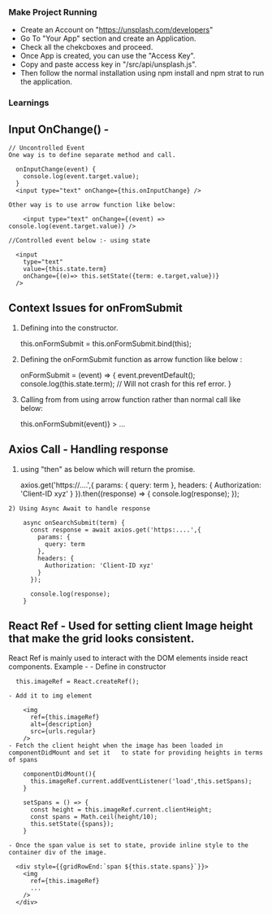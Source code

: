 ### Make Project Running
  - Create an Account on "https://unsplash.com/developers"
  - Go To "Your App" section and create an Application.
  - Check all the chekcboxes and proceed.
  - Once App is created, you can use the "Access Key".
  - Copy and paste access key in "/src/api/unsplash.js".
  - Then follow the normal installation using npm install and npm strat to run the application.

### Learnings

## Input OnChange() -  
    // Uncontrolled Event
    One way is to define separate method and call.

      onInputChange(event) {
        console.log(event.target.value);
      }
      <input type="text" onChange={this.onInputChange} />

    Other way is to use arrow function like below:

        <input type="text" onChange={(event) => console.log(event.target.value)} />

    //Controlled event below :- using state

      <input
        type="text"
        value={this.state.term}
        onChange={(e)=> this.setState({term: e.target,value})}
      />
## Context Issues for onFromSubmit
  1) Defining into the constructor.

      this.onFormSubmit = this.onFormSubmit.bind(this);

  2) Defining the onFormSubmit function as arrow function like below :

      onFormSubmit = (event) => {
        event.preventDefault();
        console.log(this.state.term); // Will not crash for this ref error.
      }

  3) Calling from from using arrow function rather than normal call like below:

      <form onSubmit={(event) => this.onFormSubmit(event)} >
      ...
      </form>

## Axios Call - Handling response
  1) using "then" as below which will return the promise.

        axios.get('https://....',{
          params: {
            query: term
          },
          headers: {
            Authorization: 'Client-ID xyz'
          }
        }).then((response) => {
          console.log(response);
        });

    2) Using Async Await to handle response

        async onSearchSubmit(term) {
          const response = await axios.get('https:....',{
            params: {
              query: term
            },
            headers: {
              Authorization: 'Client-ID xyz'
            }
          });

          console.log(response);
        }

## React Ref - Used for setting client Image height that make the grid looks consistent.
  React Ref is mainly used to interact with the DOM elements inside react components.
  Example -
    - Define in constructor

      this.imageRef = React.createRef();

    - Add it to img element

        <img
          ref={this.imageRef}
          alt={description}
          src={urls.regular}
        />
    - Fetch the client height when the image has been loaded in componentDidMount and set it   to state for providing heights in terms of spans

        componentDidMount(){
          this.imageRef.current.addEventListener('load',this.setSpans);
        }

        setSpans = () => {
          const height = this.imageRef.current.clientHeight;
          const spans = Math.ceil(height/10);
          this.setState({spans});
        }

    - Once the span value is set to state, provide inline style to the container div of the image.

      <div style={{gridRowEnd:`span ${this.state.spans}`}}>
        <img
          ref={this.imageRef}
          ...
        />
      </div>
